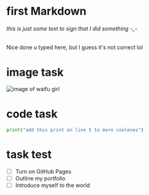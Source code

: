 # first Markdown 
###### this is just some text to sign that I did something -_-
Nice done u typed here, but I guess it's not correct lol 
# image task
![image of waifu girl](https://imgs.search.brave.com/pgP0JFmtnKwHftXwNPBdgT0E87VaDNY5NRY2naQ5qy0/rs:fit:500:0:0:0/g:ce/aHR0cHM6Ly93d3cu/ZW50b2luLmNvbS9p/bWFnZXMvY3V0ZTMu/anBn)
# code task
``` python 
print("add this print on line 5 to more coolenes")
```
# task test
- [ ] Turn on GitHub Pages
- [ ] Outline my portfolio
- [ ] Introduce myself to the world

